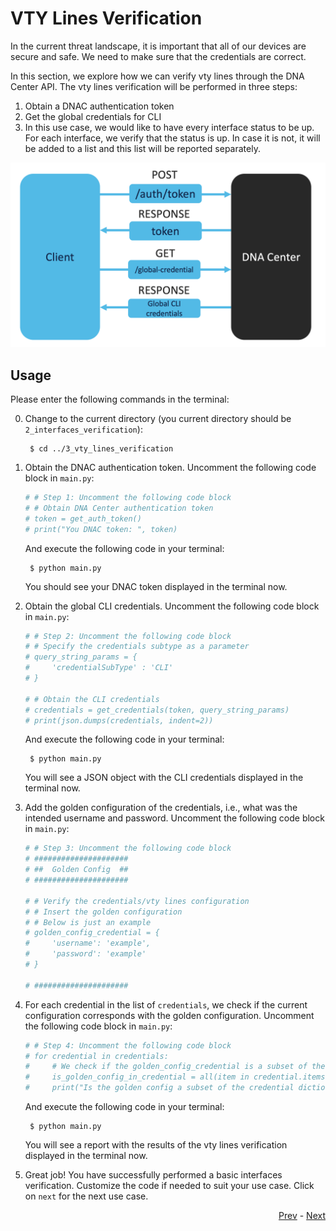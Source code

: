 # VTY Lines Verification
In the current threat landscape, it is important that all of our devices are secure and safe. We need to make sure that the credentials are correct.

In this section, we explore how we can verify vty lines through the DNA Center API. The vty lines verification will be performed in three steps: 

1. Obtain a DNAC authentication token
2. Get the global credentials for CLI
3. In this use case, we would like to have every interface status to be up. For each interface, we verify that the status is up. In case it is not, it will be added to a list and this list will be reported separately. 

![flow](../IMAGES/vty_lines_verification.png)

## Usage

Please enter the following commands in the terminal:

0. Change to the current directory (you current directory should be `2_interfaces_verification`):

        $ cd ../3_vty_lines_verification

1. Obtain the DNAC authentication token. Uncomment the following code block in `main.py`:

    ```python
    # # Step 1: Uncomment the following code block
    # # Obtain DNA Center authentication token
    # token = get_auth_token()
    # print("You DNAC token: ", token)
    ```
    And execute the following code in your terminal:

        $ python main.py
    
    You should see your DNAC token displayed in the terminal now.

2. Obtain the global CLI credentials. Uncomment the following code block in `main.py`:

    ```python
    # # Step 2: Uncomment the following code block
    # # Specify the credentials subtype as a parameter
    # query_string_params = {
    #     'credentialSubType' : 'CLI'
    # }

    # # Obtain the CLI credentials
    # credentials = get_credentials(token, query_string_params)
    # print(json.dumps(credentials, indent=2))
    ```

    And execute the following code in your terminal:

        $ python main.py
    
    You will see a JSON object with the CLI credentials displayed in the terminal now.

3. Add the golden configuration of the credentials, i.e., what was the intended username and password. Uncomment the following code block in `main.py`:

    ```python
    # # Step 3: Uncomment the following code block
    # #####################
    # ##  Golden Config  ##
    # #####################

    # # Verify the credentials/vty lines configuration
    # # Insert the golden configuration
    # # Below is just an example
    # golden_config_credential = {
    #     'username': 'example',
    #     'password': 'example'
    # }

    # #####################
    ```
4. For each credential in the list of `credentials`, we check if the current configuration corresponds with the golden configuration. Uncomment the following code block in `main.py`:

    ```python
    # # Step 4: Uncomment the following code block
    # for credential in credentials:
    #     # We check if the golden_config_credential is a subset of the credential dictionary
    #     is_golden_config_in_credential = all(item in credential.items() for item in golden_config_credential.items())
    #     print("Is the golden config a subset of the credential dictionary? ", is_golden_config_in_credential)
    ```

    And execute the following code in your terminal:

        $ python main.py
    
    You will see a report with the results of the vty lines verification displayed in the terminal now.

5.  Great job! You have successfully performed a basic interfaces verification. Customize the code if needed to suit your use case. Click on `next` for the next use case. 

<div align="right">

   [Prev](../2_interfaces_verification) - [Next](../4_vrf_verification)
</div>
